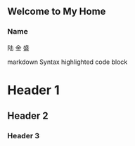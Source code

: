 ## Welcome to My Home



### Name
陆 金 盛

markdown
Syntax highlighted code block

# Header 1

## Header 2
### Header 3




